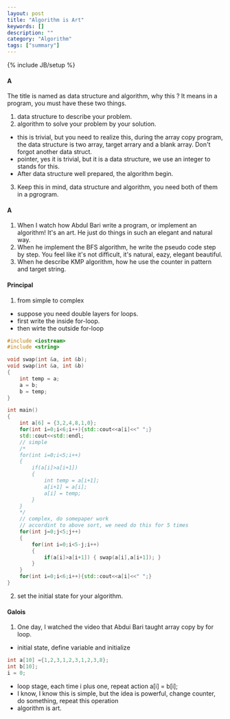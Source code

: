 ```yaml
---
layout: post
title: "Algorithm is Art"
keywords: []
description: ""
category: "Algorithm"
tags: ["summary"]
---
```

{% include JB/setup %}


#### A
The title is named as data structure and algorithm, why this ? It means in a
program, you must have these two things.

1. data structure to describe your problem.
2. algorithm to solve your problem by your solution.
- this is trivial, but you need to realize this, during the array copy program,
  the data structure is two array, target arrary and a blank array. Don't forgot
  another data struct.
- pointer, yes it is trivial, but it is a data structure, we use an integer to
  stands for this.
- After data structure well prepared, the algorithm begin.
3. Keep this in mind, data structure and algorithm, you need both of them in a
   pgrogram.



#### A
1. When I watch how Abdul Bari write a program, or implement an algorithm! It's an
art.  He just do things in such an elegant and natural way.
2. When he implement the BFS algorithm, he write the pseudo code step by step.
   You feel like it's not difficult, it's natural, eazy, elegant beautiful.
3. When he describe KMP algorithm, how he use the counter in pattern and target
   string.


#### Principal
1. from simple to complex
- suppose you need double layers for loops.
- first write the inside for-loop.
- then wirte the outside for-loop

```cpp
#include <iostream>
#include <string>

void swap(int &a, int &b);
void swap(int &a, int &b)
{
	int temp = a;
	a = b;
	b = temp;
}

int main()
{
	int a[6] = {3,2,4,8,1,0};
	for(int i=0;i<6;i++){std::cout<<a[i]<<" ";}
	std::cout<<std::endl;
    // simple
	/*
	for(int i=0;i<5;i++)
	{
		if(a[i]>a[i+1])
		{
			int temp = a[i+1];
			a[i+1] = a[i];
			a[i] = temp;
		}
	}
	*/
	// complex, do somepaper work
	// accordint to above sort, we need do this for 5 times
	for(int j=0;j<5;j++)
	{
		for(int i=0;i<5-j;i++)
		{
			if(a[i]>a[i+1]) { swap(a[i],a[i+1]); }
		}
	}
	for(int i=0;i<6;i++){std::cout<<a[i]<<" ";}
}

```

2. set the initial state for your algorithm.



#### Galois
1. One day, I watched the video that Abdui Bari taught array copy by for loop.
- initial state, define variable and initialize
```cpp
int a[10] ={1,2,3,1,2,3,1,2,3,8};
int b[10]; 
i = 0;
```
- loop stage, each time i plus one, repeat action a[i] = b[i];
- I know, I know this is simple, but the idea is powerful, change counter, do
  something, repeat this operation
- algorithm is art.


